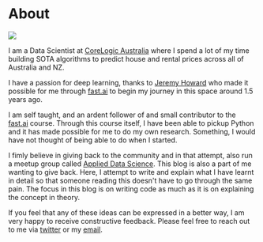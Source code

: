 # About
<div class="img-div" markdown="0">
  <image src="/images/AmanArora.png"/>
  <br />
</div>

I am a Data Scientist at [CoreLogic Australia](https://www.corelogic.com.au/) where I spend a lot of my time building SOTA algorithms to predict house and rental prices across all of Australia and NZ. 

I have a passion for deep learning, thanks to [Jeremy Howard](https://twitter.com/jeremyphoward) who made it possible for me through [fast.ai](fast.ai) to begin my journey in this space around 1.5 years ago.

I am self taught, and an ardent follower of and small contributor to the [fast.ai](fast.ai) course. Through this course itself, I have been able to pickup Python and it has made possible for me to do my own research. Something, I would have not thought of being able to do when I started. 

I fimly believe in giving back to the community and in that attempt, also run a meetup group called [Applied Data Science](https://www.meetup.com/Applied-Data-Science-Sydney/). This blog is also a part of me wanting to give back. Here, I attempt to write and explain what I have learnt in detail so that someone reading this doesn't have to go through the same pain. The focus in this blog is on writing code as much as it is on explaining the concept in theory. 

If you feel that any of these ideas can be expressed in a better way, I am very happy to receive constructive feedback. Please feel free to reach out to me via [twitter](https://twitter.com/amaarora) or my [email](aman.arora@corelogic.com.au).